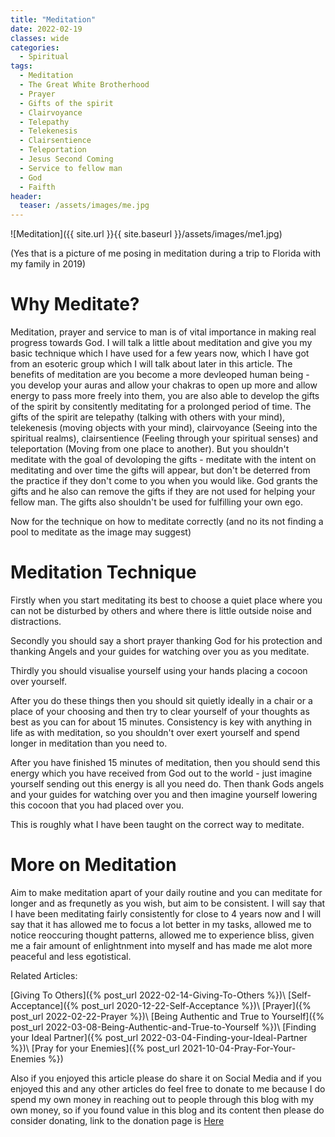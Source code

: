 ```yaml
---
title: "Meditation"
date: 2022-02-19
classes: wide
categories:
  - Spiritual 
tags:
  - Meditation
  - The Great White Brotherhood
  - Prayer
  - Gifts of the spirit
  - Clairvoyance
  - Telepathy
  - Telekenesis
  - Clairsentience
  - Teleportation
  - Jesus Second Coming
  - Service to fellow man
  - God
  - Faifth
header: 
  teaser: /assets/images/me.jpg
---
```


![Meditation]({{ site.url }}{{ site.baseurl }}/assets/images/me1.jpg)

(Yes that is a picture of me posing in meditation during a trip to Florida with my family in 2019)

# Why Meditate?

Meditation, prayer and service to man is of vital importance in making real progress towards God. I will talk a little about meditation and give you my basic technique which I have used for a few years now, which I have got from an esoteric group which I will talk about later in this article. The benefits of meditation are you become a more devleoped human being - you develop your auras and allow your chakras to open up more and allow energy to pass more freely into them, you are also able to develop the gifts of the spirit by consitently meditating for a prolonged period of time. The gifts of the spirit are telepathy (talking with others with your mind), telekenesis (moving objects with your mind), clairvoyance (Seeing into the spiritual realms), clairsentience (Feeling through your spiritual senses) and teleportation (Moving from one place to another). But you shouldn't meditate with the goal of devoloping the gifts - meditate with the intent on meditating and over time the gifts will appear, but don't be deterred from the practice if they don't come to you when you would like. God grants the gifts and he also can remove the gifts if they are not used for helping your fellow man. The gifts also shouldn't be used for fulfilling your own ego.

Now for the technique on how to meditate correctly (and no its not finding a pool to meditate as the image may suggest)

# Meditation Technique 

Firstly when you start meditating its best to choose a quiet place where you can not be disturbed by others and where there is little outside noise and distractions.

Secondly you should say a short prayer thanking God for his protection and thanking Angels and your guides for watching over you as you meditate.

Thirdly you should visualise yourself using your hands placing a cocoon over yourself. 

After you do these things then you should sit quietly ideally in a chair or a place of your choosing and then try to clear yourself of your thoughts as best as you can for about 15 minutes. Consistency is key with anything in life as with meditation, so you shouldn't over exert yourself and spend longer in meditation than you need to.

After you have finished 15 minutes of meditation, then you should send this energy which you have received from God out to the world - just imagine yourself sending out this energy is all you need do. Then thank Gods angels and your guides for watching over you and then imagine yourself lowering this cocoon that you had placed over you.

This is roughly what I have been taught on the correct way to meditate.

# More on Meditation

Aim to make meditation apart of your daily routine and you can meditate for longer and as frequnetly as you wish, but aim to be consistent. I will say that I have been meditating fairly consistently for close to 4 years now and I will say that it has allowed me to focus a lot better in my tasks, allowed me to notice reoccuring thought patterns, allowed me to experience bliss, given me a fair amount of enlightnment into myself and has made me alot more peaceful and less egotistical.

Related Articles:

[Giving To Others]({% post_url 2022-02-14-Giving-To-Others %})\\
[Self-Acceptance]({% post_url 2020-12-22-Self-Acceptance %})\\
[Prayer]({% post_url 2022-02-22-Prayer %})\\
[Being Authentic and True to Yourself]({% post_url 2022-03-08-Being-Authentic-and-True-to-Yourself %})\\
[Finding your Ideal Partner]({% post_url 2022-03-04-Finding-your-Ideal-Partner %})\\
[Pray for your Enemies]({% post_url 2021-10-04-Pray-For-Your-Enemies %})

Also if you enjoyed this article please do share it on Social Media and if you enjoyed this and any other articles do feel free to donate to me because I do spend my own money in reaching out to people through this blog with my own money, so if you found value in this blog and its content then please do consider donating, link to the donation page is [Here](https://lovehumanity.github.io/Donate)

